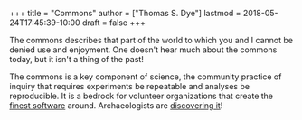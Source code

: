 +++
title = "Commons"
author = ["Thomas S. Dye"]
lastmod = 2018-05-24T17:45:39-10:00
draft = false
+++

The commons describes that part of the world to which you and I cannot be denied
use and enjoyment. One doesn't hear much about the commons today, but it isn't
a thing of the past!

The commons is a key component of science, the community practice of inquiry
that requires experiments be repeatable and analyses be reproducible. It is a
bedrock for volunteer organizations that create the [finest software](https://www.fsf.org/) around.
Archaeologists are [discovering it](https://osf.io/2dfhz/)!
